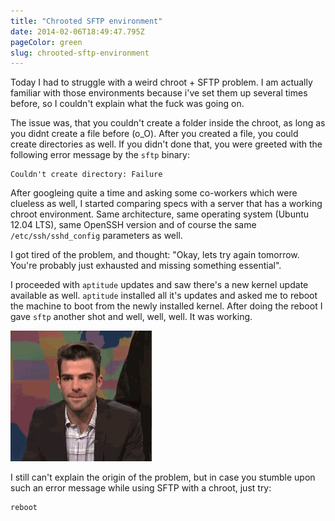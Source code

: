 ```yaml
---
title: "Chrooted SFTP environment"
date: 2014-02-06T18:49:47.795Z
pageColor: green
slug: chrooted-sftp-environment
---
```


Today I had to struggle with a weird chroot + SFTP problem. I am actually familiar with those environments because i've set them up several times before, so I couldn't explain what the fuck was going on. 

The issue was, that you couldn't create a folder inside the chroot, as long as you didnt create a file before (o_O). After you created a file, you could create directories as well. If you didn't done that, you were greeted with the following error message by the `sftp` binary:

    Couldn't create directory: Failure
 
After googleing quite a time and asking some co-workers which were clueless as well, I started comparing specs with a server that has a working chroot environment. Same architecture, same operating system (Ubuntu 12.04 LTS), same OpenSSH version and of course the same `/etc/ssh/sshd_config` parameters as well. 

I got tired of the problem, and thought: "Okay, lets try again tomorrow. You're probably just exhausted and missing something essential". 

I proceeded with `aptitude` updates and saw there's a new kernel update available as well. `aptitude` installed all it's updates and asked me to reboot the machine to boot from the newly installed kernel. After doing the reboot I gave `sftp` another shot and well, well, well. It was working.

![wat](/assets/images/posts/chrooted-sftp-environment/1.gif)

I still can't explain the origin of the problem, but in case you stumble upon such an error message while using SFTP with a chroot, just try:

    reboot
